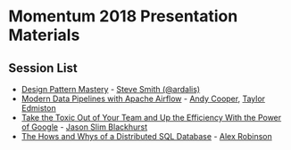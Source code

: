 # Momentum 2018 Presentation Materials

## Session List

* [Design Pattern Mastery](https://ardalis.com/momentum-dev-conference-and-design-patterns) - [Steve Smith (@ardalis)](https://twitter.com/ardalis)
* [Modern Data Pipelines with Apache Airflow](Modern-Data-Pipelines-with-Apache-Airflow.pdf) - [Andy Cooper](https://twitter.com/andscoop/), [Taylor Edmiston](https://twitter.com/kicksopenminds)
* [Take the Toxic Out of Your Team and Up the Efficiency With the Power of Google](JasonBlackhurst-TakeTheToxicOutOfYourTeam.pdf) - [Jason Slim Blackhurst](https://twitter.com/alsoKnownAsSlim)
* [The Hows and Whys of a Distributed SQL Database](AlexRobinson-TheHowsAndWhysOfADistributedSQLDatabase.pdf) - [Alex Robinson](https://twitter.com/alexwritescode)
